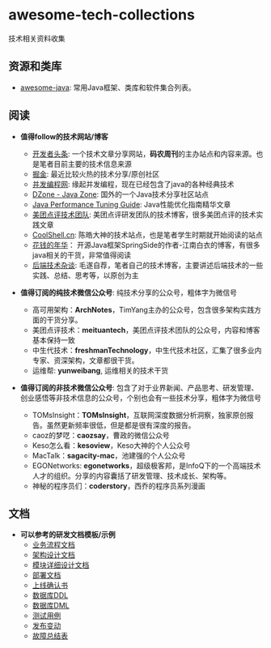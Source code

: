 # awesome-tech-collections

技术相关资料收集

## 资源和类库

- [awesome-java](awesome-java.md): 常用Java框架、类库和软件集合列表。

## 阅读

- **值得follow的技术网站/博客**
	- [开发者头条](http://toutiao.io): 一个技术文章分享网站，**码农周刊**的主办站点和内容来源。也是笔者目前主要的技术信息来源
	- [掘金](http://gold.xitu.io/): 最近比较火热的技术分享/原创社区
	- [并发编程网](http://ifeve.com/): 缘起并发编程，现在已经包含了java的各种经典技术
	- [DZone - Java Zone](https://dzone.com/java-jdk-development-tutorials-tools-news): 国外的一个Java技术分享社区站点
	- [Java Performance Tuning Guide](http://java-performance.info): Java性能优化指南精华文章
	- [美团点评技术团队](http://tech.meituan.com/): 美团点评研发团队的技术博客，很多美团点评的技术实践文章
	- [CoolShell.cn](http://coolshell.cn/): 陈皓大神的技术站点，也是笔者学生时期就开始阅读的站点
	- [花钱的年华](http://calvin1978.blogcn.com/)： 开源Java框架SpringSide的作者-江南白衣的博客，有很多java相关的干货，非常值得阅读
	- [后端技术杂谈](http://rowkey.me): 毛遂自荐，笔者自己的技术博客，主要讲述后端技术的一些实践、总结、思考等，以原创为主
	
- **值得订阅的纯技术微信公众号**: 纯技术分享的公众号，粗体字为微信号
	- 高可用架构：**ArchNotes**，TimYang主办的公众号，包含很多架构实践方面的干货分享。
	- 美团点评技术：**meituantech**，美团点评技术团队的公众号，内容和博客基本保持一致
	- 中生代技术：**freshmanTechnology**，中生代技术社区，汇集了很多业内专家、资深架构，文章都很干货。
	- 运维帮: **yunweibang**, 运维相关的技术干货

- **值得订阅的非技术微信公众号**: 包含了对于业界新闻、产品思考、研发管理、创业感悟等非技术信息的公众号，个别也会有一些技术分享，粗体字为微信号
	- TOMsInsight：**TOMsInsight**，互联网深度数据分析洞察，独家原创报告。虽然更新频率很低，但是都是很有深度的报告。
	- caoz的梦呓：**caozsay**，曹政的微信公众号
	- Keso怎么看：**kesoview**，Keso大神的个人公众号
	- MacTalk：**sagacity-mac**，池建强的个人公众号
	- EGONetworks: **egonetworks**，超级极客邦，是InfoQ下的一个高端技术人才的组织。分享的内容囊括了研发管理、技术成长、架构等。
	- 神秘的程序员们：**coderstory**，西乔的程序员系列漫画

## 文档

- **可以参考的研发文档模板/示例**
	- [业务流程文档](document/business.md)
	- [架构设计文档](document/arch.md)
	- [模块详细设计文档](document/module.md)
	- [部署文档](document/deploy.md)
	- [上线确认书](document/deploy_review.md)
	- [数据库DDL](document/schemal(DDL).sql)
	- [数据库DML](document/query(DML).md)
	- [测试用例](document/test-case.md)
	- [发布变动](document/changeLog.md)
	- [故障总结表](document/accident_notes.md)